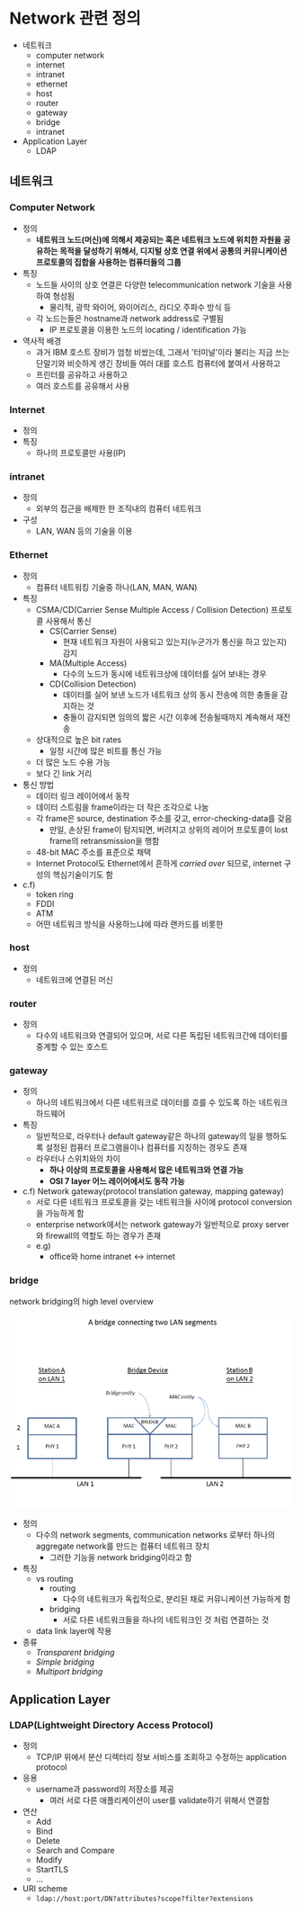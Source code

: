 # Network 관련 정의

- 네트워크
  - computer network
  - internet
  - intranet
  - ethernet
  - host
  - router
  - gateway
  - bridge
  - intranet
- Application Layer
  - LDAP

## 네트워크

### Computer Network

- 정의
  - **네트워크 노드(머신)에 의해서 제공되는 혹은 네트워크 노드에 위치한 자원을 공유하는 목적을 달성하기 위해서, 디지털 상호 연결 위에서 공통의 커뮤니케이션 프로토콜의 집합을 사용하는 컴퓨터들의 그룹**
- 특징
  - 노드들 사이의 상호 연결은 다양한 telecommunication network 기술을 사용하여 형성됨
    - 물리적, 광학 와이어, 와이어리스, 라디오 주파수 방식 등
  - 각 노드는들은 hostname과 network address로 구별됨
    - IP 프로토콜을 이용한 노드의 locating / identification 가능
- 역사적 배경
  - 과거 IBM 호스트 장비가 엄청 비쌌는데, 그래서 '터미널'이라 불리는 지금 쓰는 단말기와 비슷하게 생긴 장비들 여러 대를 호스트 컴퓨터에 붙여서 사용하고
  - 프린터를 공유하고 사용하고
  - 여러 호스트를 공유해서 사용

### Internet

- 정의
- 특징
  - 하나의 프로토콜만 사용(IP)

### intranet

- 정의
  - 외부의 접근을 배제한 한 조직내의 컴퓨터 네트워크
- 구성
  - LAN, WAN 등의 기술을 이용

### Ethernet

- 정의
  - 컴퓨터 네트워킹 기술중 하나(LAN, MAN, WAN)
- 특징
  - CSMA/CD(Carrier Sense Multiple Access / Collision Detection) 프로토콜 사용해서 통신
    - CS(Carrier Sense)
      - 현재 네트워크 자원이 사용되고 있는지(누군가가 통신을 하고 있는지) 감지
    - MA(Multiple Access)
      - 다수의 노드가 동시에 네트워크상에 데이터를 실어 보내는 경우
    - CD(Collision Detection)
      - 데이터를 실어 보낸 노드가 네트워크 상의 동시 전송에 의한 충돌을 감지하는 것
      - 충돌이 감지되면 임의의 짧은 시간 이후에 전송될때까지 계속해서 재전송
  - 상대적으로 높은 bit rates
    - 일정 시간에 많은 비트를 통신 가능
  - 더 많은 노드 수용 가능
  - 보다 긴 link 거리
- 통신 방법
  - 데이터 링크 레이어에서 동작
  - 데이터 스트림을 frame이라는 더 작은 조각으로 나눔
  - 각 frame은 source, destination 주소를 갖고, error-checking-data를 갖음
    - 만일, 손상된 frame이 탐지되면, 버려지고 상위의 레이어 프로토콜이 lost frame의 retransmission을 행함
  - 48-bit MAC 주소를 표준으로 채택
  - Internet Protocol도 Ethernet에서 흔하게 *carried over* 되므로, internet 구성의 핵심기술이기도 함
- c.f)
  - token ring
  - FDDI
  - ATM
  - 어떤 네트워크 방식을 사용하느냐에 따라 랜카드를 비롯한

### host

- 정의
  - 네트워크에 연결된 머신

### router

- 정의
  - 다수의 네트워크와 연결되어 있으며, 서로 다른 독립된 네트워크간에 데이터를 중계할 수 있는 호스트

### gateway

- 정의
  - 하나의 네트워크에서 다른 네트워크로 데이터를 흐를 수 있도록 하는 네트워크 하드웨어
- 특징
  - 일반적으로, 라우터나 default gateway같은 하나의 gateway의 일을 행하도록 설정된 컴퓨터 프로그램을이나 컴퓨터를 지칭하는 경우도 존재
  - 라우터나 스위치와의 차이
    - **하나 이상의 프로토콜을 사용해서 많은 네트워크와 연결 가능**
    - **OSI 7 layer 어느 레이어에서도 동작 가능**
- c.f) Network gateway(protocol translation gateway, mapping gateway)
  - 서로 다른 네트워크 프로토콜을 갖는 네트워크들 사이에 protocol conversion을 가능하게 함
  - enterprise network에서는 network gateway가 일반적으로 proxy server와 firewall의 역할도 하는 경우가 존재
  - e.g)
    - office와 home intranet <-> internet

### bridge

network bridging의 high level overview

![](./images/network/network_bridging.png)

- 정의
  - 다수의 network segments, communication networks 로부터 하나의 aggregate network를 만드는 컴퓨터 네트워크 장치
    - 그러한 기능을 network bridging이라고 함
- 특징
  - vs routing
    - routing
      - 다수의 네트워크가 독립적으로, 분리된 채로 커뮤니케이션 가능하게 함
    - bridging
      - 서로 다른 네트워크들을 하나의 네트워크인 것 처럼 연결하는 것
  - data link layer에 작용
- 종류
  - *Transparent bridging*
  - *Simple bridging*
  - *Multiport bridging*

## Application Layer

### LDAP(Lightweight Directory Access Protocol)

- 정의
  - TCP/IP 위에서 분산 디렉터리 정보 서비스를 조회하고 수정하는 application protocol
- 응용
  - username과 password의 저장소를 제공
    - 여러 서로 다른 애플리케이션이 user를 validate하기 위해서 연결함
- 연산
  - Add
  - Bind
  - Delete
  - Search and Compare
  - Modify
  - StartTLS
  - ...
- URI scheme
  - `ldap://host:port/DN?attributes?scope?filter?extensions`
